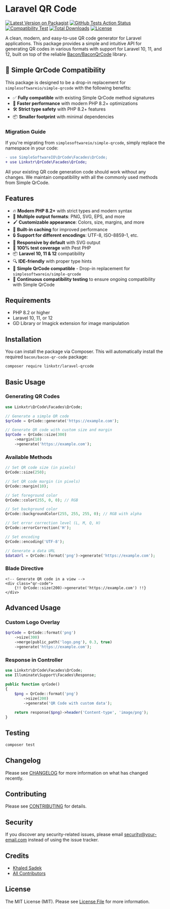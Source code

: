 # Laravel QR Code

[![Latest Version on Packagist](https://img.shields.io/packagist/v/linkxtr/laravel-qrcode.svg?style=flat-square)](https://packagist.org/packages/linkxtr/laravel-qrcode)
[![GitHub Tests Action Status](https://img.shields.io/github/actions/workflow/status/linkxtr/laravel-qrcode/run-tests.yml?branch=main&label=tests&style=flat-square)](https://github.com/linkxtr/laravel-qrcode/actions?query=workflow%3Arun-tests+branch%3Amain)
[![Compatibility Test](https://github.com/linkxtr/laravel-qrcode/actions/workflows/compatibility-test.yml/badge.svg)](https://github.com/linkxtr/laravel-qrcode/actions/workflows/compatibility-test.yml)
[![Total Downloads](https://img.shields.io/packagist/dt/linkxtr/laravel-qrcode.svg?style=flat-square)](https://packagist.org/packages/linkxtr/laravel-qrcode)
[![License](https://img.shields.io/packagist/l/linkxtr/laravel-qrcode?style=flat-square)](LICENSE.md)

A clean, modern, and easy-to-use QR code generator for Laravel applications. This package provides a simple and intuitive API for generating QR codes in various formats with support for Laravel 10, 11, and 12, built on top of the reliable [Bacon/BaconQrCode](https://github.com/Bacon/BaconQrCode) library.

## 🚀 Simple QrCode Compatibility

This package is designed to be a drop-in replacement for `simplesoftwareio/simple-qrcode` with the following benefits:

- ✅ **Fully compatible** with existing Simple QrCode method signatures
- 🚀 **Faster performance** with modern PHP 8.2+ optimizations
- 🛠 **Strict type safety** with PHP 8.2+ features
- 📦 **Smaller footprint** with minimal dependencies

### Migration Guide

If you're migrating from `simplesoftwareio/simple-qrcode`, simply replace the namespace in your code:

```diff
- use SimpleSoftwareIO\QrCode\Facades\QrCode;
+ use Linkxtr\QrCode\Facades\QrCode;
```

All your existing QR code generation code should work without any changes. We maintain compatibility with all the commonly used methods from Simple QrCode.

## Features

- 🔥 **Modern PHP 8.2+** with strict types and modern syntax
- 🎨 **Multiple output formats**: PNG, SVG, EPS, and more
- 🖌️ **Customizable appearance**: Colors, size, margins, and more
- 🔄 **Built-in caching** for improved performance
- 🔒 **Support for different encodings**: UTF-8, ISO-8859-1, etc.
- 📱 **Responsive by default** with SVG output
- 🧪 **100% test coverage** with Pest PHP
- 📦 **Laravel 10, 11 & 12** compatibility
- 🔍 **IDE-friendly** with proper type hints
- 🔄 **Simple QrCode compatible** - Drop-in replacement for `simplesoftwareio/simple-qrcode`
- 🚀 **Continuous compatibility testing** to ensure ongoing compatibility with Simple QrCode

## Requirements

- PHP 8.2 or higher
- Laravel 10, 11, or 12
- GD Library or Imagick extension for image manipulation

## Installation

You can install the package via Composer. This will automatically install the required `bacon/bacon-qr-code` package:

```bash
composer require linkxtr/laravel-qrcode
```

## Basic Usage

### Generating QR Codes

```php
use Linkxtr\QrCode\Facades\QrCode;

// Generate a simple QR code
$qrCode = QrCode::generate('https://example.com');

// Generate QR code with custom size and margin
$qrCode = QrCode::size(300)
    ->margin(10)
    ->generate('https://example.com');
```

### Available Methods

```php
// Set QR code size (in pixels)
QrCode::size(250);

// Set QR code margin (in pixels)
QrCode::margin(10);

// Set foreground color
QrCode::color(255, 0, 0); // RGB

// Set background color
QrCode::backgroundColor(255, 255, 255, 0); // RGB with alpha

// Set error correction level (L, M, Q, H)
QrCode::errorCorrection('H');

// Set encoding
QrCode::encoding('UTF-8');

// Generate a data URL
$dataUrl = QrCode::format('png')->generate('https://example.com');
```

### Blade Directive

```blade
<!-- Generate QR code in a view -->
<div class="qr-code">
    {!! QrCode::size(200)->generate('https://example.com') !!}
</div>
```

## Advanced Usage

### Custom Logo Overlay

```php
$qrCode = QrCode::format('png')
    ->size(300)
    ->merge(public_path('logo.png'), 0.3, true)
    ->generate('https://example.com');
```

### Response in Controller

```php
use Linkxtr\QrCode\Facades\QrCode;
use Illuminate\Support\Facades\Response;

public function qrCode()
{
    $png = QrCode::format('png')
        ->size(200)
        ->generate('QR Code with custom data');
        
    return response($png)->header('Content-type', 'image/png');
}
```

## Testing

```bash
composer test
```

## Changelog

Please see [CHANGELOG](CHANGELOG.md) for more information on what has changed recently.

## Contributing

Please see [CONTRIBUTING](.github/CONTRIBUTING.md) for details.

## Security

If you discover any security-related issues, please email security@your-email.com instead of using the issue tracker.

## Credits

- [Khaled Sadek](https://github.com/khaledsadek)
- [All Contributors](../../contributors)

## License

The MIT License (MIT). Please see [License File](LICENSE.md) for more information.
